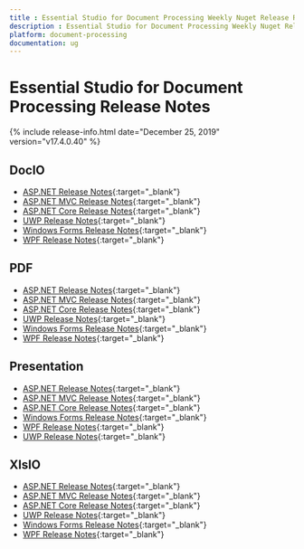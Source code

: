 ```yaml
---
title : Essential Studio for Document Processing Weekly Nuget Release Release Notes  
description : Essential Studio for Document Processing Weekly Nuget Release Release Notes  
platform: document-processing
documentation: ug
---
```


# Essential Studio for Document Processing  Release Notes  

{% include release-info.html date="December 25, 2019" version="v17.4.0.40" %} 

## DocIO

* [ASP.NET Release Notes](/aspnet/release-notes/v17.4.0.40#docio){:target="_blank"}
* [ASP.NET MVC Release Notes](/aspnetmvc/release-notes/v17.4.0.40#docio){:target="_blank"}
* [ASP.NET Core Release Notes](/aspnet-core/release-notes/v17.4.0.40#docio){:target="_blank"}
* [UWP Release Notes](/uwp/release-notes/v17.4.0.40#docio){:target="_blank"}
* [Windows Forms Release Notes](/windowsforms/release-notes/v17.4.0.40#docio){:target="_blank"}
* [WPF Release Notes](/wpf/release-notes/v17.4.0.40#docio){:target="_blank"}


## PDF

* [ASP.NET Release Notes](/aspnet/release-notes/v17.4.0.40#pdf){:target="_blank"}
* [ASP.NET MVC Release Notes](/aspnetmvc/release-notes/v17.4.0.40#pdf){:target="_blank"}
* [ASP.NET Core Release Notes](/aspnet-core/release-notes/v17.4.0.40#pdf){:target="_blank"}
* [UWP Release Notes](/uwp/release-notes/v17.4.0.40#pdf){:target="_blank"}
* [Windows Forms Release Notes](/windowsforms/release-notes/v17.4.0.40#pdf){:target="_blank"}
* [WPF Release Notes](/wpf/release-notes/v17.4.0.40#pdf){:target="_blank"}


## Presentation

* [ASP.NET Release Notes](/aspnet/release-notes/v17.4.0.40#presentation){:target="_blank"}
* [ASP.NET MVC Release Notes](/aspnetmvc/release-notes/v17.4.0.40#presentation){:target="_blank"}
* [ASP.NET Core Release Notes](/aspnet-core/release-notes/v17.4.0.40#presentation){:target="_blank"}
* [Windows Forms Release Notes](/windowsforms/release-notes/v17.4.0.40#presentation){:target="_blank"}
* [WPF Release Notes](/wpf/release-notes/v17.4.0.40#presentation){:target="_blank"}
* [UWP Release Notes](/uwp/release-notes/v17.4.0.40#presentation){:target="_blank"}


## XlsIO

* [ASP.NET Release Notes](/aspnet/release-notes/v17.4.0.40#xlsio){:target="_blank"}
* [ASP.NET MVC Release Notes](/aspnetmvc/release-notes/v17.4.0.40#xlsio){:target="_blank"}
* [ASP.NET Core Release Notes](/aspnet-core/release-notes/v17.4.0.40#xlsio){:target="_blank"}
* [UWP Release Notes](/uwp/release-notes/v17.4.0.40#xlsio){:target="_blank"}
* [Windows Forms Release Notes](/windowsforms/release-notes/v17.4.0.40#xlsio){:target="_blank"}
* [WPF Release Notes](/wpf/release-notes/v17.4.0.40#xlsio){:target="_blank"}